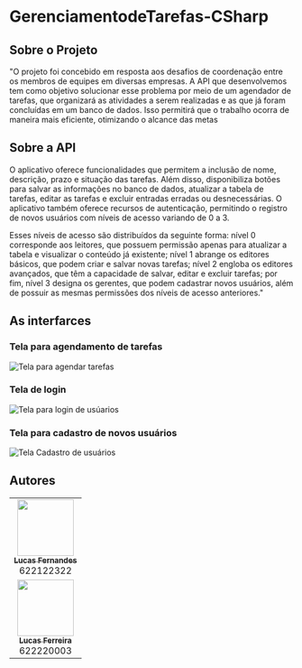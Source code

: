 # GerenciamentodeTarefas-CSharp
## Sobre o Projeto
"O projeto foi concebido em resposta aos desafios de coordenação entre os membros de equipes em diversas empresas. A API que desenvolvemos tem como objetivo solucionar esse problema por meio de um agendador de tarefas, que organizará as atividades a serem realizadas
e as que já foram concluídas em um banco de dados. Isso permitirá que o trabalho ocorra de maneira mais eficiente, otimizando o alcance das metas
## Sobre a API
O aplicativo oferece funcionalidades que permitem a inclusão de nome, descrição, prazo e situação das tarefas. Além disso, disponibiliza botões para salvar as informações no banco de dados, atualizar a tabela de tarefas, editar as tarefas e excluir entradas erradas 
ou desnecessárias. O aplicativo também oferece recursos de autenticação, permitindo o registro de novos usuários com níveis de acesso variando de 0 a 3.

Esses níveis de acesso são distribuídos da seguinte forma: nível 0 corresponde aos leitores, que possuem permissão apenas para atualizar a tabela e visualizar o conteúdo já existente; nível 1 abrange os editores básicos, que podem criar e salvar novas tarefas; 
nível 2 engloba os editores avançados, que têm a capacidade de salvar, editar e excluir tarefas; por fim, nível 3 designa os gerentes, que podem cadastrar novos usuários, além de possuir as mesmas permissões dos níveis de acesso anteriores."
## As interfarces
### Tela para agendamento de tarefas
![Tela para agendar tarefas](https://uploaddeimagens.com.br/images/004/653/421/original/Screenshot_4.png?1698847515)
### Tela de login
![Tela para login de usúarios](https://uploaddeimagens.com.br/images/004/653/424/original/Screenshot_1.png?1698847572)
### Tela para cadastro de novos usuários
![Tela Cadastro de usuários](https://uploaddeimagens.com.br/images/004/653/425/original/Screenshot_2.png?1698847594)

## Autores

<!-- ALL-CONTRIBUTORS-LIST:START - Do not remove or modify this section -->
<!-- prettier-ignore-start -->
<!-- markdownlint-disable -->
<table>
  <tr>
    <td align="center"><a href="https://github.com/LucasFernandesF"><img src="https://avatars.githubusercontent.com/u/103151835?v=4" width="100px;" alt=""/><br /><sub><b>Lucas Fernandes</b></sub></a><br /> <a>622122322</a></td>
  <tr>
     <tr>
    <td align="center"><a href="https://github.com/Lucs-Ferreira"><img src="https://avatars.githubusercontent.com/u/143045510?v=4" width="100px;" alt=""/><br /><sub><b>Lucas Ferreira</b></sub></a><br /> <a>622220003</a></td>
  <tr>
<table
<!-- markdownlint-restore -->
<!-- prettier-ignore-end -->
    
<!-- ALL-CONTRIBUTORS-LIST:END -->
